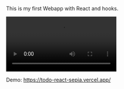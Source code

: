 This is my first Webapp  with React and hooks.

![](todogif.mp4)

Demo:
https://todo-react-sepia.vercel.app/
